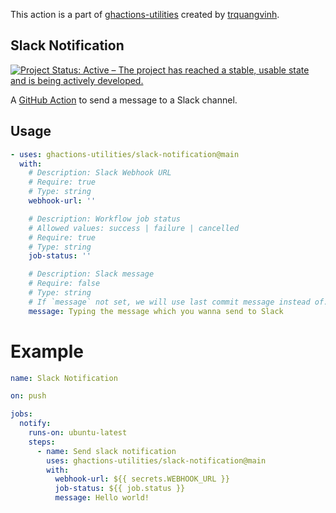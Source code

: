 This action is a part of [ghactions-utilities](https://github.com/ghactions-utilities) created by [trquangvinh](https://github.com/trquangvinh/).

## Slack Notification
[![Project Status: Active – The project has reached a stable, usable state and is being actively developed.](https://www.repostatus.org/badges/latest/active.svg)](https://www.repostatus.org/#active)

A [GitHub Action](https://github.com/features/actions) to send a message to a Slack channel.

## Usage

```yml
- uses: ghactions-utilities/slack-notification@main
  with:
    # Description: Slack Webhook URL
    # Require: true
    # Type: string
    webhook-url: ''

    # Description: Workflow job status
    # Allowed values: success | failure | cancelled
    # Require: true
    # Type: string
    job-status: ''

    # Description: Slack message
    # Require: false
    # Type: string
    # If `message` not set, we will use last commit message instead of.
    message: Typing the message which you wanna send to Slack
```

# Example

```yml
name: Slack Notification

on: push

jobs:
  notify:
    runs-on: ubuntu-latest
    steps:
      - name: Send slack notification
        uses: ghactions-utilities/slack-notification@main
        with:
          webhook-url: ${{ secrets.WEBHOOK_URL }}
          job-status: ${{ job.status }}
          message: Hello world!
```